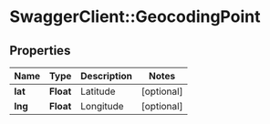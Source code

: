 # SwaggerClient::GeocodingPoint

## Properties
Name | Type | Description | Notes
------------ | ------------- | ------------- | -------------
**lat** | **Float** | Latitude | [optional] 
**lng** | **Float** | Longitude | [optional] 



